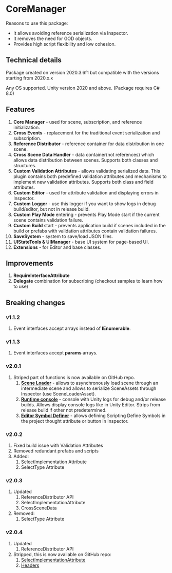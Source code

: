 # CoreManager

Reasons to use this package:

- It allows avoiding reference serialization via Inspector.
- It removes the need for GOD objects.
- Provides high script flexibility and low cohesion.

## Technical details

Package created on version 2020.3.6f1 but compatible with the versions starting from 2020.x.x

Any OS supported. Unity version 2020 and above. (Package requires C# 8.0)

## Features

1. <b>Core Manager</b> - used for scene, subscription, and reference initialization.
2. <b>Cross Events</b> - replacement for the traditional event serialization and subscription.
3. <b>Reference Distributor</b> - reference container for data distribution in one scene.
4. <b>Cross Scene Data Handler</b> - data container(not references) which allows data distribution between scenes.
   Supports both classes and structures.
5. <b>Custom Validation Attributes</b> - allows validating serialized data. This plugin contains both predefined
   validation attributes and mechanisms to implement new validation attributes. Supports both class and field
   attributes.
6. <b>Custom Editor</b> - used for attribute validation and displaying errors in Inspector.
7. <b>Custom Logger</b> - use this logger if you want to show logs in debug build/editor, but not in release build.
8. <b>Custom Play Mode</b> entering - prevents Play Mode start if the current scene contains validation failure.
9. <b>Custom Build</b> start - prevents application build if scenes included in the build or prefabs with validation
   attributes contain validation failures.
10. <b>SaveSystem</b> - system to save/load JSON files.
11. <b>UIStateTools & UIManager</b> - base UI system for page-based UI.
12. <b>Extensions</b> - for Editor and base classes.

## Improvements

1. <b>RequireInterfaceAttribute</b>
2. <b>Delegate</b> combination for subscribing (checkout samples to learn how to use)

## Breaking changes

### v1.1.2

1. Event interfaces accept arrays instead of <b>IEnumerable</b>.

### v1.1.3

1. Event interfaces accept <b>params</b> arrays.

### v2.0.1

1. Striped part of functions is now available on GitHub repo.
    1. <b>[Scene Loader]</b> - allows to asynchronously load scene through an intermediate scene and allows to serialize
       SceneAssets through Inspector (use SceneLoaderAsset).
    2. <b>[Runtime console]</b> - console with Unity logs for debug and/or release builds. Allows display console logs
       like in Unity Editor. Strips from release build if other not predetermined.
    3. <b>[Editor Symbol Definer]</b> - allows defining Scripting Define Symbols in the project thought attribute or
       button in Inspector.

### v2.0.2

1. Fixed build issue with Validation Attributes
2. Removed redundant prefabs and scripts
3. Added:
    1. SelectImplementation Attribute
    2. SelectType Attribute

### v2.0.3

1. Updated
    1. ReferenceDistributor API
    2. SelectImplementationAttribute
    3. CrossSceneData
2. Removed:
    1. SelectType Attribute

### v2.0.4

1. Updated
    1. ReferenceDistributor API
2. Stripped, this is now available on GitHub repo:
    1. [SelectImplementationAttribute]
    2. [Headers]

[Scene Loader]: https://github.com/uurha/AdvancedSceneManagement

[Runtime console]: https://github.com/uurha/UnityConsole

[Editor Symbol Definer]: https://github.com/uurha/EditorSymbolDefiner

[SelectImplementationAttribute]: https://github.com/uurha/BetterAttributes

[Headers]: https://github.com/uurha/BetterAttributes